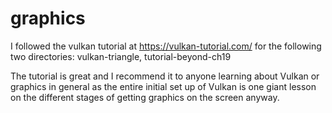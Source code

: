 # graphics
I followed the vulkan tutorial at https://vulkan-tutorial.com/ for the
following two directories: vulkan-triangle, tutorial-beyond-ch19

The tutorial is great and I recommend it to anyone learning about Vulkan or
graphics in general as the entire initial set up of Vulkan is one giant lesson
on the different stages of getting graphics on the screen anyway.
